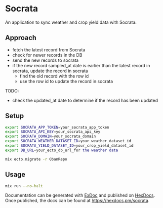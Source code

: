 # Socrata

An application to sync weather and crop yield data with Socrata.

## Approach

- fetch the latest record from Socrata
- check for newer records in the DB
- send the new records to socrata
- if the new record sampled_at date is earlier than the latest record in socrata, update the record in socrata
    - find the old record with the row id
    - use the row id to update the record in socrata

TODO:
- check the updated_at date to determine if the record has been updated


## Setup

```bash
export SOCRATA_APP_TOKEN=your_socrata_app_token
export SOCRATA_API_KEY=your_socrata_api_key
export SOCRATA_DOMAIN=your_socrata_domain
export SOCRATA_WEATHER_DATASET_ID=your_weather_dataset_id
export SOCRATA_YIELD_DATASET_ID=your_crop_yield_dataset_id
export DB_URL=your_ecto_db_url_for the weather data

mix ecto.migrate -r ObanRepo
```

## Usage

```bash
mix run --no-halt
```


Documentation can be generated with [ExDoc](https://github.com/elixir-lang/ex_doc)
and published on [HexDocs](https://hexdocs.pm). Once published, the docs can
be found at <https://hexdocs.pm/socrata>.


